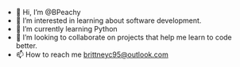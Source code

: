- 👋 Hi, I’m @BPeachy
- 👀 I’m interested in learning about software development.
- 🌱 I’m currently learning Python
- 💞️ I’m looking to collaborate on projects that help me learn to code better.
- 📫 How to reach me brittneyc95@outlook.com

<!---
BPeachy/BPeachy is a ✨ special ✨ repository because its `README.md` (this file) appears on your GitHub profile.
You can click the Preview link to take a look at your changes.
--->
